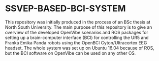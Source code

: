 # SSVEP-BASED-BCI-SYSTEM
This repository was initially produced in the process of an BSc thesis at North South University. The main purpose of this repository is to give an overview of the developed OpenVibe scenarios and ROS packages for setting up a brain-computer interface (BCI) for controlling the UR5 and Franka Emika Panda robots using the OpenBCI Cyton/Ultracortex EEG headset. The whole system was set up on Ubuntu 16.04 because of ROS, but the BCI software on OpenVibe can be used on any other OS.
